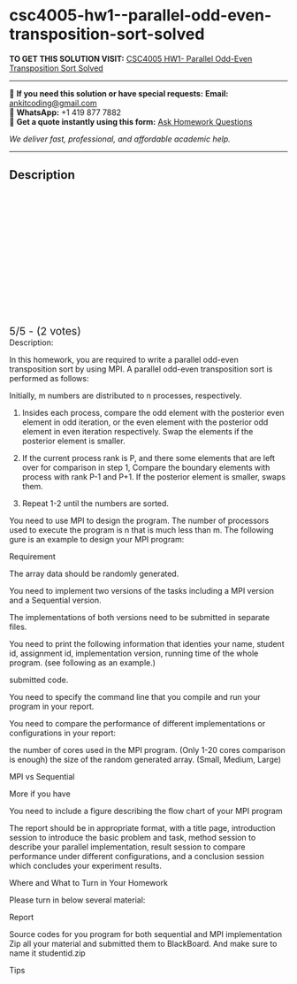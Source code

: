 # csc4005-hw1--parallel-odd-even-transposition-sort-solved
**TO GET THIS SOLUTION VISIT:** [CSC4005 HW1- Parallel Odd-Even Transposition Sort Solved](https://www.ankitcodinghub.com/product/csc4005-hw1-parallel-odd-even-transposition-sort-solved-4/)


---

📩 **If you need this solution or have special requests:** **Email:** ankitcoding@gmail.com  
📱 **WhatsApp:** +1 419 877 7882  
📄 **Get a quote instantly using this form:** [Ask Homework Questions](https://www.ankitcodinghub.com/services/ask-homework-questions/)

*We deliver fast, professional, and affordable academic help.*

---

<h2>Description</h2>



<div class="kk-star-ratings kksr-auto kksr-align-center kksr-valign-top" data-payload="{&quot;align&quot;:&quot;center&quot;,&quot;id&quot;:&quot;118096&quot;,&quot;slug&quot;:&quot;default&quot;,&quot;valign&quot;:&quot;top&quot;,&quot;ignore&quot;:&quot;&quot;,&quot;reference&quot;:&quot;auto&quot;,&quot;class&quot;:&quot;&quot;,&quot;count&quot;:&quot;2&quot;,&quot;legendonly&quot;:&quot;&quot;,&quot;readonly&quot;:&quot;&quot;,&quot;score&quot;:&quot;5&quot;,&quot;starsonly&quot;:&quot;&quot;,&quot;best&quot;:&quot;5&quot;,&quot;gap&quot;:&quot;4&quot;,&quot;greet&quot;:&quot;Rate this product&quot;,&quot;legend&quot;:&quot;5\/5 - (2 votes)&quot;,&quot;size&quot;:&quot;24&quot;,&quot;title&quot;:&quot;CSC4005 HW1- Parallel Odd-Even Transposition Sort Solved&quot;,&quot;width&quot;:&quot;138&quot;,&quot;_legend&quot;:&quot;{score}\/{best} - ({count} {votes})&quot;,&quot;font_factor&quot;:&quot;1.25&quot;}">

<div class="kksr-stars">

<div class="kksr-stars-inactive">
            <div class="kksr-star" data-star="1" style="padding-right: 4px">


<div class="kksr-icon" style="width: 24px; height: 24px;"></div>
        </div>
            <div class="kksr-star" data-star="2" style="padding-right: 4px">


<div class="kksr-icon" style="width: 24px; height: 24px;"></div>
        </div>
            <div class="kksr-star" data-star="3" style="padding-right: 4px">


<div class="kksr-icon" style="width: 24px; height: 24px;"></div>
        </div>
            <div class="kksr-star" data-star="4" style="padding-right: 4px">


<div class="kksr-icon" style="width: 24px; height: 24px;"></div>
        </div>
            <div class="kksr-star" data-star="5" style="padding-right: 4px">


<div class="kksr-icon" style="width: 24px; height: 24px;"></div>
        </div>
    </div>

<div class="kksr-stars-active" style="width: 138px;">
            <div class="kksr-star" style="padding-right: 4px">


<div class="kksr-icon" style="width: 24px; height: 24px;"></div>
        </div>
            <div class="kksr-star" style="padding-right: 4px">


<div class="kksr-icon" style="width: 24px; height: 24px;"></div>
        </div>
            <div class="kksr-star" style="padding-right: 4px">


<div class="kksr-icon" style="width: 24px; height: 24px;"></div>
        </div>
            <div class="kksr-star" style="padding-right: 4px">


<div class="kksr-icon" style="width: 24px; height: 24px;"></div>
        </div>
            <div class="kksr-star" style="padding-right: 4px">


<div class="kksr-icon" style="width: 24px; height: 24px;"></div>
        </div>
    </div>
</div>


<div class="kksr-legend" style="font-size: 19.2px;">
            5/5 - (2 votes)    </div>
    </div>
Description:

In this homework, you are required to write a parallel odd-even transposition sort by using MPI. A parallel odd-even transposition sort is performed as follows:

Initially, m numbers are distributed to n processes, respectively.

1. Insides each process, compare the odd element with the posterior even element in odd iteration, or the even element with the posterior odd element in even iteration respectively. Swap the elements if the posterior element is smaller.

2. If the current process rank is P, and there some elements that are left over for comparison in step 1, Compare the boundary elements with process with rank P-1 and P+1. If the posterior element is smaller, swaps them.

3. Repeat 1-2 until the numbers are sorted.

You need to use MPI to design the program. The number of processors used to execute the program is n that is much less than m. The following gure is an example to design your MPI program:

Requirement

The array data should be randomly generated.

You need to implement two versions of the tasks including a MPI version and a Sequential version.

The implementations of both versions need to be submitted in separate files.

You need to print the following information that identies your name, student id, assignment id, implementation version, running time of the whole program. (see following as an example.)

submitted code.

You need to specify the command line that you compile and run your program in your report.

You need to compare the performance of different implementations or configurations in your report:

the number of cores used in the MPI program. (Only 1-20 cores comparison is enough) the size of the random generated array. (Small, Medium, Large)

MPI vs Sequential

More if you have

You need to include a figure describing the flow chart of your MPI program

The report should be in appropriate format, with a title page, introduction session to introduce the basic problem and task, method session to describe your parallel implementation, result session to compare performance under different configurations, and a conclusion session which concludes your experiment results.

Where and What to Turn in Your Homework

Please turn in below several material:

Report

Source codes for you program for both sequential and MPI implementation Zip all your material and submitted them to BlackBoard. And make sure to name it studentid.zip

Tips
